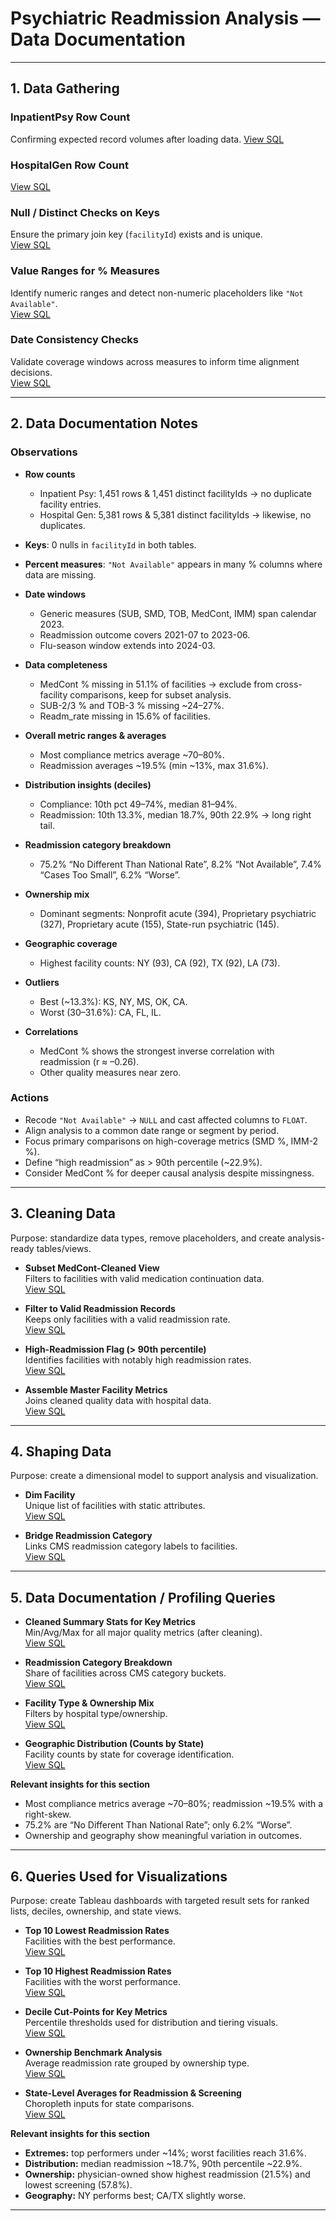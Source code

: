 # Psychiatric Readmission Analysis — Data Documentation

---

## 1. Data Gathering

### InpatientPsy Row Count
Confirming expected record volumes after loading data. 
[View SQL](sql_queries/data_gathering/inpatientpsy-row-count.sql)

### HospitalGen Row Count
[View SQL](sql_queries/data_gathering/hospitalgen-row-count.sql)

### Null / Distinct Checks on Keys
Ensure the primary join key (`facilityId`) exists and is unique.  
[View SQL](sql_queries/data_gathering/distinct-facility-count-%26-key-nulls.sql)

### Value Ranges for % Measures
Identify numeric ranges and detect non-numeric placeholders like `"Not Available"`.  
[View SQL](sql_queries/data_gathering/value-ranges-for-%25-measures.sql)

### Date Consistency Checks
Validate coverage windows across measures to inform time alignment decisions.  
[View SQL](sql_queries/data_gathering/date-consistency-checks.sql)

---

## 2. Data Documentation Notes

### Observations
- **Row counts**  
  - Inpatient Psy: 1,451 rows & 1,451 distinct facilityIds → no duplicate facility entries.  
  - Hospital Gen: 5,381 rows & 5,381 distinct facilityIds → likewise, no duplicates.
- **Keys**: 0 nulls in `facilityId` in both tables.
- **Percent measures**: `"Not Available"` appears in many % columns where data are missing.
- **Date windows**  
  - Generic measures (SUB, SMD, TOB, MedCont, IMM) span calendar 2023.  
  - Readmission outcome covers 2021-07 to 2023-06.  
  - Flu-season window extends into 2024-03.
- **Data completeness**  
  - MedCont % missing in 51.1% of facilities → exclude from cross-facility comparisons, keep for subset analysis.  
  - SUB-2/3 % and TOB-3 % missing ~24–27%.  
  - Readm_rate missing in 15.6% of facilities.

- **Overall metric ranges & averages**  
  - Most compliance metrics average ~70–80%.  
  - Readmission averages ~19.5% (min ~13%, max 31.6%).
- **Distribution insights (deciles)**  
  - Compliance: 10th pct 49–74%, median 81–94%.  
  - Readmission: 10th 13.3%, median 18.7%, 90th 22.9% → long right tail.
- **Readmission category breakdown**  
  - 75.2% “No Different Than National Rate”, 8.2% “Not Available”, 7.4% “Cases Too Small”, 6.2% “Worse”.
- **Ownership mix**  
  - Dominant segments: Nonprofit acute (394), Proprietary psychiatric (327), Proprietary acute (155), State-run psychiatric (145).
- **Geographic coverage**  
  - Highest facility counts: NY (93), CA (92), TX (92), LA (73).
- **Outliers**  
  - Best (~13.3%): KS, NY, MS, OK, CA.  
  - Worst (30–31.6%): CA, FL, IL.
- **Correlations**  
  - MedCont % shows the strongest inverse correlation with readmission (r ≈ –0.26).  
  - Other quality measures near zero.

### Actions
- Recode `"Not Available"` → `NULL` and cast affected columns to `FLOAT`.
- Align analysis to a common date range or segment by period.
- Focus primary comparisons on high-coverage metrics (SMD %, IMM-2 %).
- Define “high readmission” as > 90th percentile (~22.9%).
- Consider MedCont % for deeper causal analysis despite missingness.

---

## 3. Cleaning Data

Purpose: standardize data types, remove placeholders, and create analysis-ready tables/views.

- **Subset MedCont-Cleaned View**  
  Filters to facilities with valid medication continuation data.  
  [View SQL](sql_queries/cleaning_data/subset-medcont-cleaned-view.sql)

- **Filter to Valid Readmission Records**  
  Keeps only facilities with a valid readmission rate.  
  [View SQL](sql_queries/cleaning_data/filter-valid-readmission-records.sql)

- **High-Readmission Flag (> 90th percentile)**  
  Identifies facilities with notably high readmission rates.  
  [View SQL](sql_queries/cleaning_data/add-high-readmission-flag.sql)

- **Assemble Master Facility Metrics**  
  Joins cleaned quality data with hospital data.  
  [View SQL](sql_queries/cleaning_data/create-clean-master-table.sql)

---

## 4. Shaping Data

Purpose: create a dimensional model to support analysis and visualization.

- **Dim Facility**  
  Unique list of facilities with static attributes.  
  [View SQL](sql_queries/shaping_data/create-dimension-tables%20(1).sql)

- **Bridge Readmission Category**  
  Links CMS readmission category labels to facilities.  
  [View SQL](sql_queries/shaping_data/bridge-table-for-readmission-category.sql)

---

## 5. Data Documentation / Profiling Queries

- **Cleaned Summary Stats for Key Metrics**  
  Min/Avg/Max for all major quality metrics (after cleaning).  
  [View SQL](sql_queries/data_documentation/cleaned-summary-stats-for-key-metrics.sql)

- **Readmission Category Breakdown**  
  Share of facilities across CMS category buckets.  
  [View SQL](sql_queries/data_documentation/readmission-category-breakdown.sql)

- **Facility Type & Ownership Mix**  
  Filters by hospital type/ownership.  
  [View SQL](sql_queries/data_documentation/facility-type-%26-ownership.sql)

- **Geographic Distribution (Counts by State)**  
  Facility counts by state for coverage identification.  
  [View SQL](sql_queries/data_documentation/geographic-distribution.sql)

**Relevant insights for this section**
- Most compliance metrics average ~70–80%; readmission ~19.5% with a right-skew.
- 75.2% are “No Different Than National Rate”; only 6.2% “Worse”.
- Ownership and geography show meaningful variation in outcomes.

---

## 6. Queries Used for Visualizations

Purpose: create Tableau dashboards with targeted result sets for ranked lists, deciles, ownership, and state views.

- **Top 10 Lowest Readmission Rates**  
  Facilities with the best performance.  
  [View SQL](sql_queries/visualizations/top-10-lowest-readmission-rate-facilities(1).sql)

- **Top 10 Highest Readmission Rates**  
  Facilities with the worst performance.  
  [View SQL](sql_queries/visualizations/top-10-highest-readmission-rate-facilities.sql)

- **Decile Cut-Points for Key Metrics**  
  Percentile thresholds used for distribution and tiering visuals.  
  [View SQL](sql_queries/visualizations/decile-cut-points-for-key-metrics.sql)

- **Ownership Benchmark Analysis**  
  Average readmission rate grouped by ownership type.  
  [View SQL](sql_queries/visualizations/compare-readmission-by-ownership-type.sql)

- **State-Level Averages for Readmission & Screening**  
  Choropleth inputs for state comparisons.  
  [View SQL](sql_queries/visualizations/state-level-averages-for-readmission-%26-screening.sql)

**Relevant insights for this section**
- **Extremes:** top performers under ~14%; worst facilities reach 31.6%.  
- **Distribution:** median readmission ~18.7%, 90th percentile ~22.9%.  
- **Ownership:** physician-owned show highest readmission (21.5%) and lowest screening (57.8%).  
- **Geography:** NY performs best; CA/TX slightly worse.

---

